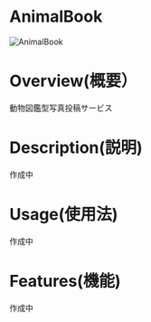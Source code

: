 # AnimalBook

![AnimalBook](https://user-images.githubusercontent.com/52994356/64425689-67dbed80-d0e7-11e9-95cd-104d02e7b273.gif)

# Overview(概要）
動物図鑑型写真投稿サービス

# Description(説明)
作成中

# Usage(使用法)
作成中

# Features(機能)
作成中
